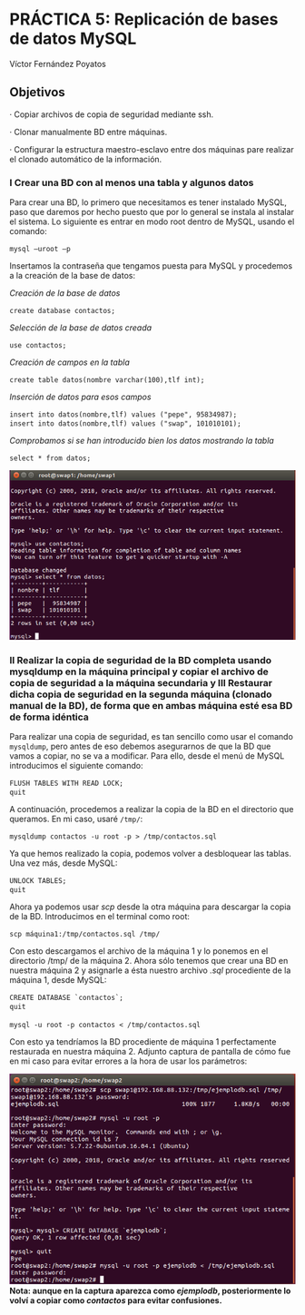 # **PRÁCTICA 5: Replicación de bases de datos MySQL**

Víctor Fernández Poyatos

## **Objetivos**
· Copiar archivos de copia de seguridad mediante ssh.

· Clonar manualmente BD entre máquinas.

· Configurar la estructura maestro-esclavo entre dos máquinas pare realizar el clonado automático de la información.

### I Crear una BD con al menos una tabla y algunos datos
Para crear una BD, lo primero que necesitamos es tener instalado MySQL, paso que daremos por hecho puesto que por lo general se instala al instalar el sistema. Lo siguiente es entrar en modo root dentro de MySQL, usando el comando:

```
mysql –uroot –p
```

Insertamos la contraseña que tengamos puesta para MySQL y procedemos a la creación de la base de datos:

*Creación de la base de datos*
```
create database contactos;   
```
*Selección de la base de datos creada*
```
use contactos;
```
*Creación de campos en la tabla*
```
create table datos(nombre varchar(100),tlf int);
```
*Inserción de datos para esos campos*
```
insert into datos(nombre,tlf) values ("pepe", 95834987);
insert into datos(nombre,tlf) values ("swap", 101010101);
```
*Comprobamos si se han introducido bien los datos mostrando la tabla*
```
select * from datos;
```


![img](https://github.com/vicferpoy/SWAP18/blob/master/practica5/img/tabla1.PNG)


### II Realizar la copia de seguridad de la BD completa usando mysqldump en la máquina principal y copiar el archivo de copia de seguridad a la máquina secundaria y III Restaurar dicha copia de seguridad en la segunda máquina (clonado manual de la BD), de forma que en ambas máquina esté esa BD de forma idéntica
Para realizar una copia de seguridad, es tan sencillo como usar el comando ```mysqldump```, pero antes de eso debemos asegurarnos de que la BD que vamos a copiar, no se va a modificar. Para ello, desde el menú de MySQL introducimos el siguiente comando:
```
FLUSH TABLES WITH READ LOCK;
quit
```
A continuación, procedemos a realizar la copia de la BD en el directorio que queramos. En mi caso, usaré `/tmp/`:
```
mysqldump contactos -u root -p > /tmp/contactos.sql
```
Ya que hemos realizado la copia, podemos volver a desbloquear las tablas. Una vez más, desde MySQL:
```
UNLOCK TABLES;
quit
```
Ahora ya podemos usar *scp* desde la otra máquina para descargar la copia de la BD. Introducimos en el terminal como root:
```
scp máquina1:/tmp/contactos.sql /tmp/
```
Con esto descargamos el archivo de la máquina 1 y lo ponemos en el directorio /tmp/ de la máquina 2. Ahora sólo tenemos que crear una BD en nuestra máquina 2 y asignarle a ésta nuestro archivo *.sql* procediente de la máquina 1, desde MySQL:
```
CREATE DATABASE `contactos`;
quit

mysql -u root -p contactos < /tmp/contactos.sql
```
Con esto ya tendríamos la BD procediente de máquina 1 perfectamente restaurada en nuestra máquina 2. Adjunto captura de pantalla de cómo fue en mi caso para evitar errores a la hora de usar los parámetros:


![img](https://github.com/vicferpoy/SWAP18/blob/master/practica5/img/restauracion.PNG)
**Nota: aunque en la captura aparezca como *ejemplodb*, posteriormente lo volví a copiar como *contactos* para evitar confusiones.**




